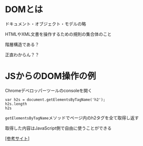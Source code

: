 # DOMとは

ドキュメント・オブジェクト・モデルの略

HTMLやXML文書を操作するための規則の集合体のこと

階層構造である？

正直わからん？？

# JSからのDOM操作の例

Chromeデベロッパーツールのconsoleを開く

```
var h2s = document.getElementsByTagName('h2');
h2s.length
h2s
```

`getElementsByTagName`メソッドでページ内のh2タグを全て取得し返す

取得した内容はJavaScript側で自由に使うことができる

[[参考サイト]](https://eng-entrance.com/what-is-dom)
